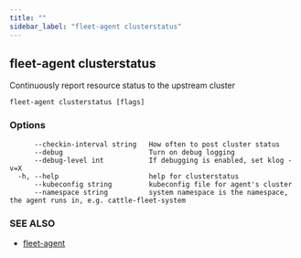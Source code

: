 ```yaml
---
title: ""
sidebar_label: "fleet-agent clusterstatus"
---
```

## fleet-agent clusterstatus

Continuously report resource status to the upstream cluster

```
fleet-agent clusterstatus [flags]
```

### Options

```
      --checkin-interval string   How often to post cluster status
      --debug                     Turn on debug logging
      --debug-level int           If debugging is enabled, set klog -v=X
  -h, --help                      help for clusterstatus
      --kubeconfig string         kubeconfig file for agent's cluster
      --namespace string          system namespace is the namespace, the agent runs in, e.g. cattle-fleet-system
```

### SEE ALSO

* [fleet-agent](./)
